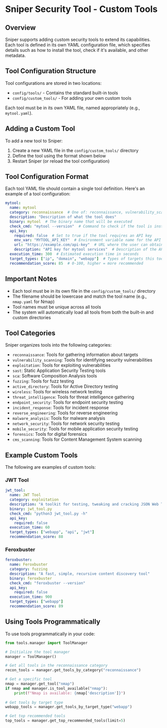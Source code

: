 # Sniper Security Tool - Custom Tools

## Overview

Sniper supports adding custom security tools to extend its capabilities. Each tool is defined in its own YAML configuration file, which specifies details such as how to install the tool, check if it's available, and other metadata.

## Tool Configuration Structure

Tool configurations are stored in two locations:
- `config/tools/` - Contains the standard built-in tools
- `config/custom_tools/` - For adding your own custom tools

Each tool must be in its own YAML file, named appropriately (e.g., `mytool.yaml`).

## Adding a Custom Tool

To add a new tool to Sniper:

1. Create a new YAML file in the `config/custom_tools/` directory
2. Define the tool using the format shown below
3. Restart Sniper (or reload the tool configuration)

## Tool Configuration Format

Each tool YAML file should contain a single tool definition. Here's an example of a tool configuration:

```yaml
mytool:
  name: mytool
  category: reconnaissance  # One of: reconnaissance, vulnerability_scanning, exploitation, post_exploitation, miscellaneous
  description: "Description of what the tool does"
  binary: mytool  # The binary name that will be executed
  check_cmd: "mytool --version"  # Command to check if the tool is installed
  api_key:
    required: false  # Set to true if the tool requires an API key
    env_var: "MYTOOL_API_KEY"  # Environment variable name for the API key (if required)
    url: "https://example.com/api-key"  # URL where the user can obtain an API key
    description: "API key for mytool services"  # Description of the API key
  execution_time: 300  # Estimated execution time in seconds
  target_types: ["ip", "domain", "webapp"]  # Types of targets this tool works with
  recommendation_score: 85  # 0-100, higher = more recommended
```

## Important Notes

- Each tool must be in its own file in the `config/custom_tools/` directory
- The filename should be lowercase and match the tool name (e.g., `nmap.yaml` for Nmap)
- Tool names must be unique across all tools
- The system will automatically load all tools from both the built-in and custom directories

## Tool Categories

Sniper organizes tools into the following categories:

- `reconnaissance`: Tools for gathering information about targets
- `vulnerability_scanning`: Tools for identifying security vulnerabilities
- `exploitation`: Tools for exploiting vulnerabilities
- `sast`: Static Application Security Testing tools
- `sca`: Software Composition Analysis tools
- `fuzzing`: Tools for fuzz testing
- `active_directory`: Tools for Active Directory testing
- `wireless`: Tools for wireless network testing
- `threat_intelligence`: Tools for threat intelligence gathering
- `endpoint_security`: Tools for endpoint security testing
- `incident_response`: Tools for incident response
- `reverse_engineering`: Tools for reverse engineering
- `malware_analysis`: Tools for malware analysis
- `network_security`: Tools for network security testing
- `mobile_security`: Tools for mobile application security testing
- `forensics`: Tools for digital forensics
- `cms_scanning`: Tools for Content Management System scanning

## Example Custom Tools

The following are examples of custom tools:

### JWT Tool

```yaml
jwt_tool:
  name: JWT Tool
  category: exploitation
  description: "A toolkit for testing, tweaking and cracking JSON Web Tokens"
  binary: jwt_tool.py
  check_cmd: "python3 jwt_tool.py -h"
  api_key:
    required: false
  execution_time: 60
  target_types: ["webapp", "api", "jwt"]
  recommendation_score: 88
```

### Feroxbuster

```yaml
feroxbuster:
  name: Feroxbuster
  category: fuzzing
  description: "A fast, simple, recursive content discovery tool"
  binary: feroxbuster
  check_cmd: "feroxbuster --version"
  api_key:
    required: false
  execution_time: 900
  target_types: ["webapp"]
  recommendation_score: 89
```

## Using Tools Programmatically

To use tools programmatically in your code:

```python
from tools.manager import ToolManager

# Initialize the tool manager
manager = ToolManager()

# Get all tools in the reconnaissance category
recon_tools = manager.get_tools_by_category("reconnaissance")

# Get a specific tool
nmap = manager.get_tool("nmap")
if nmap and manager.is_tool_available("nmap"):
    print(f"Nmap is available: {nmap['description']}")
    
# Get tools by target type
webapp_tools = manager.get_tools_by_target_type("webapp")

# Get top recommended tools
top_tools = manager.get_top_recommended_tools(limit=5) 